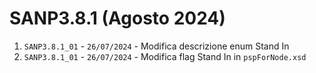 # SANP3.8.1 (Agosto 2024)
1. `SANP3.8.1_01` - `26/07/2024` - Modifica descrizione enum Stand In
2. `SANP3.8.1_01` - `26/07/2024` - Modifica flag Stand In in `pspForNode.xsd`
